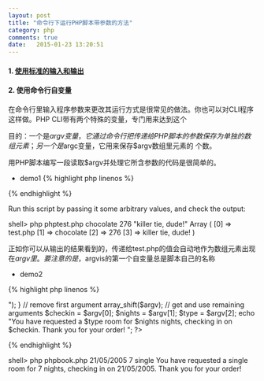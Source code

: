 ```yaml
---
layout: post
title: "命令行下运行PHP脚本带参数的方法"
category: php
comments: true
date:   2015-01-23 13:20:51
---
```



#### 1. [使用标准的输入和输出](/php/2015/01/23/php的标准输入与输出.html)


#### 2. 使用命令行自变量

在命令行里输入程序参数来更改其运行方式是很常见的做法。你也可以对CLI程序这样做。PHP CLI带有两个特殊的变量，专门用来达到这个 

目的：一个是$argv变量，它通过命令行把传递给PHP脚本的参数保存为单独的数组元素；另一个是$argc变量，它用来保存$argv数组里元素的 个数。 

用PHP脚本编写一段读取$argv并处理它所含参数的代码是很简单的。

- demo1
{% highlight php linenos %}
<?php
print_r($argv);
?>
{% endhighlight %}

Run this script by passing it some arbitrary values, and check the output:

shell> php phptest.php chocolate 276 "killer tie, dude!"
Array
(
    [0] => test.php
    [1] => chocolate
    [2] => 276
    [3] => killer tie, dude!
)

正如你可以从输出的结果看到的，传递给test.php的值会自动地作为数组元素出现在$argv里。要注意的是，$argvis的第一个自变量总是脚本自己的名称


- demo2

{% highlight php linenos %}
<?php
// check for all required arguments
// first argument is always name of script!
if ($argc != 4) {
    die("Usage: book.php <check-in-date> <num-nights> <room-type> ");
}

// remove first argument
array_shift($argv);

// get and use remaining arguments
$checkin = $argv[0];
$nights = $argv[1];
$type = $argv[2];
echo "You have requested a $type room for $nights nights, checking in on $checkin. Thank you for your order! ";
?>
{% endhighlight %}

shell> php phpbook.php 21/05/2005 7 single
You have requested a single room for 7 nights, checking in on 21/05/2005. Thank you for your order!


